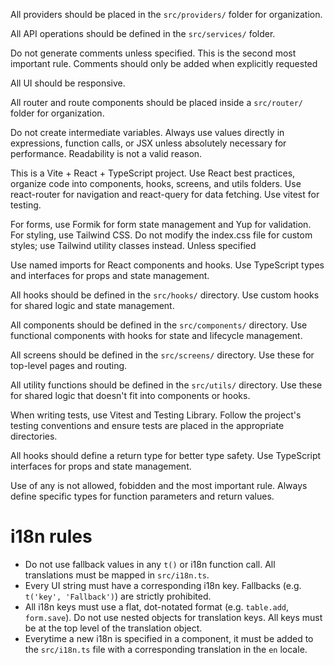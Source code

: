 All providers should be placed in the `src/providers/` folder for organization.

All API operations should be defined in the `src/services/` folder.

Do not generate comments unless specified. This is the second most important rule. Comments should only be added when explicitly requested

All UI should be responsive.

All router and route components should be placed inside a `src/router/` folder for organization.

Do not create intermediate variables. Always use values directly in expressions, function calls, or JSX unless absolutely necessary for performance. Readability is not a valid reason.

This is a Vite + React + TypeScript project. Use React best practices, organize code into components, hooks, screens, and utils folders. Use react-router for navigation and react-query for data fetching. Use vitest for testing.


For forms, use Formik for form state management and Yup for validation.
For styling, use Tailwind CSS. Do not modify the index.css file for custom styles; use Tailwind utility classes instead. Unless specified

Use named imports for React components and hooks. Use TypeScript types and interfaces for props and state management.

All hooks should be defined in the `src/hooks/` directory. Use custom hooks for shared logic and state management.

All components should be defined in the `src/components/` directory. Use functional components with hooks for state and lifecycle management.

All screens should be defined in the `src/screens/` directory. Use these for top-level pages and routing.

All utility functions should be defined in the `src/utils/` directory. Use these for shared logic that doesn't fit into components or hooks.

When writing tests, use Vitest and Testing Library. Follow the project's testing conventions and ensure tests are placed in the appropriate directories.

All hooks should define a return type for better type safety. Use TypeScript interfaces for props and state management.

Use of any is not allowed, fobidden and the most important rule. Always define specific types for function parameters and return values.

# i18n rules
- Do not use fallback values in any `t()` or i18n function call. All translations must be mapped in `src/i18n.ts`.
- Every UI string must have a corresponding i18n key. Fallbacks (e.g. `t('key', 'Fallback')`) are strictly prohibited.
- All i18n keys must use a flat, dot-notated format (e.g. `table.add`, `form.save`). Do not use nested objects for translation keys. All keys must be at the top level of the translation object.
- Everytime a new i18n is specified in a component, it must be added to the `src/i18n.ts` file with a corresponding translation in the `en` locale.